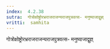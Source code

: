 ```yaml
---
index:  4.2.38
sutra:  गोत्रोक्षोष्ट्रोरभ्रराजराजन्यराजपुत्रवत्स- मनुष्याजाद्वुज्ञ्
vritti:  samhita 
---
```


गोत्रोक्षोष्ट्रोरभ्रराजराजन्यराजपुत्रवत्स- मनुष्याजाद्वुज्ञ्

